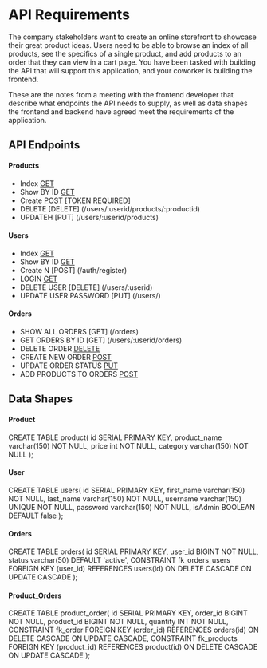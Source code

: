 # API Requirements

The company stakeholders want to create an online storefront to showcase their great product ideas. Users need to be able to browse an index of all products, see the specifics of a single product, and add products to an order that they can view in a cart page. You have been tasked with building the API that will support this application, and your coworker is building the frontend.

These are the notes from a meeting with the frontend developer that describe what endpoints the API needs to supply, as well as data shapes the frontend and backend have agreed meet the requirements of the application.

## API Endpoints

#### Products

- Index [GET](/products)
- Show BY ID [GET](/products/:productid)
- Create [POST](/users/:userid/products) [TOKEN REQUIRED]
- DELETE [DELETE] (/users/:userid/products/:productid)
- UPDATEH [PUT] (/users/:userid/products)

#### Users

- Index [GET](/users)
- Show BY ID [GET](/users/:userid)
- Create N [POST] (/auth/register)
- LOGIN [GET](auth/login)
- DELETE USER [DELETE] (/users/:userid)
- UPDATE USER PASSWORD [PUT] (/users/)

#### Orders

- SHOW ALL ORDERS [GET] (/orders)
- GET ORDERS BY ID [GET] (/users/:userid/orders)
- DELETE ORDER [DELETE](/users/:userid/orders/:orderid)
- CREATE NEW ORDER [POST](/users/:userid/orders")
- UPDATE ORDER STATUS [PUT](/users/:userid/orders/:orderid)
- ADD PRODUCTS TO ORDERS [POST](/users/:userid/orders/:orderid)

## Data Shapes

#### Product

CREATE TABLE product(
id SERIAL PRIMARY KEY,
product_name varchar(150) NOT NULL,
price int NOT NULL,
category varchar(150) NOT NULL
);

#### User

CREATE TABLE users(
id SERIAL PRIMARY KEY,
first_name varchar(150) NOT NULL,
last_name varchar(150) NOT NULL,
username varchar(150) UNIQUE NOT NULL,
password varchar(150) NOT NULL,
isAdmin BOOLEAN DEFAULT false
);

#### Orders

CREATE TABLE orders(
id SERIAL PRIMARY KEY,
user_id BIGINT NOT NULL,
status varchar(50) DEFAULT 'active',
CONSTRAINT fk_orders_users
FOREIGN KEY (user_id)
REFERENCES users(id)
ON DELETE CASCADE
ON UPDATE CASCADE
);

#### Product_Orders

CREATE TABLE product_order(
id SERIAL PRIMARY KEY,
order_id BIGINT NOT NULL,
product_id BIGINT NOT NULL,
quantity INT NOT NULL,
CONSTRAINT fk_order
FOREIGN KEY (order_id)
REFERENCES orders(id)
ON DELETE CASCADE
ON UPDATE CASCADE,
CONSTRAINT fk_products
FOREIGN KEY (product_id)
REFERENCES product(id)
ON DELETE CASCADE
ON UPDATE CASCADE
);
